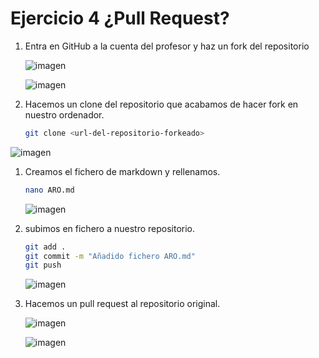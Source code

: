 # Ejercicio 4 ¿Pull Request?

1. Entra en GitHub a la cuenta del profesor y haz un fork del repositorio
   
   ![imagen](/imagenes/imagen%20(16).png)
   
   ![imagen](/imagenes/imagen%20(17).png)

2. Hacemos un clone del repositorio que acabamos de hacer fork en nuestro ordenador.
   
   ```bash
   git clone <url-del-repositorio-forkeado>
   ```
  ![imagen](/imagenes/imagen%20(18).png)

1. Creamos el fichero de markdown y rellenamos.
   
    ```bash
    nano ARO.md
    ```
    ![imagen](/imagenes/imagen%20(19).png)

2. subimos en fichero a nuestro repositorio.
   ```bash
   git add .
   git commit -m "Añadido fichero ARO.md"
   git push
   ```
    ![imagen](/imagenes/imagen%20(20).png)

3. Hacemos un pull request al repositorio original.

    ![imagen](/imagenes/imagen%20(21).png)

    ![imagen](/imagenes/imagen%20(22).png)
    
